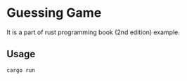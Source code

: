# Guessing Game

It is a part of rust programming book (2nd edition) example.

## Usage

```
cargo run
```